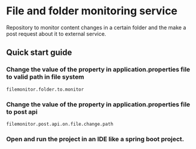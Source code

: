 # File and folder monitoring service

Repository to monitor content changes in a certain folder and the make a post request about it to external service.

## Quick start guide

### Change the value of the property in application.properties file to valid path in file system

    filemonitor.folder.to.monitor


### Change the value of the property in application.properties file to post api

    filemonitor.post.api.on.file.change.path

### Open and run the project in an IDE like a spring boot project.